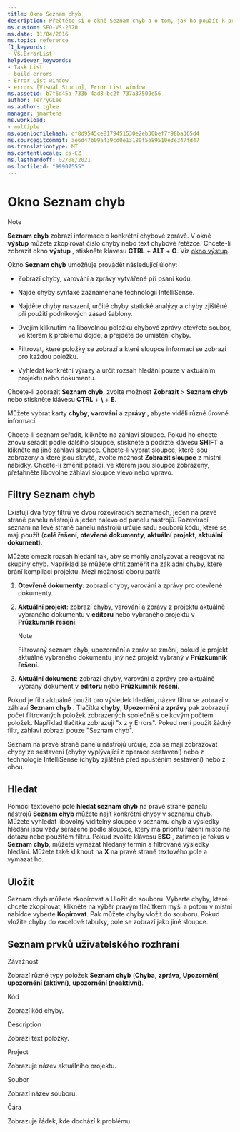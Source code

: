 ```yaml
---
title: Okno Seznam chyb
description: Přečtěte si o okně Seznam chyb a o tom, jak ho použít k provádění úloh souvisejících s řešením chyb, které zobrazuje.
ms.custom: SEO-VS-2020
ms.date: 11/04/2016
ms.topic: reference
f1_keywords:
- VS.ErrorList
helpviewer_keywords:
- Task List
- build errors
- Error List window
- errors [Visual Studio], Error List window
ms.assetid: b7f6d45a-733b-4ad8-bc2f-737a37509e56
author: TerryGLee
ms.author: tglee
manager: jmartens
ms.workload:
- multiple
ms.openlocfilehash: df8d9545ce8179451530e2eb30bef7f98ba365d4
ms.sourcegitcommit: ae6d47b09a439cd0e13180f5e89510e3e347fd47
ms.translationtype: MT
ms.contentlocale: cs-CZ
ms.lasthandoff: 02/08/2021
ms.locfileid: "99907555"
---
```

# <a name="error-list-window"></a>Okno Seznam chyb

> [!NOTE]
> **Seznam chyb** zobrazí informace o konkrétní chybové zprávě. V okně **výstup** můžete zkopírovat číslo chyby nebo text chybové řetězce. Chcete-li zobrazit okno **výstup** , stiskněte klávesu **CTRL** + **ALT** + **O**. Viz [okno výstup](../../ide/reference/output-window.md).

Okno **Seznam chyb** umožňuje provádět následující úlohy:

- Zobrazí chyby, varování a zprávy vytvářené při psaní kódu.

- Najde chyby syntaxe zaznamenané technologií IntelliSense.

- Najděte chyby nasazení, určité chyby statické analýzy a chyby zjištěné při použití podnikových zásad šablony.

- Dvojím kliknutím na libovolnou položku chybové zprávy otevřete soubor, ve kterém k problému dojde, a přejděte do umístění chyby.

- Filtrovat, které položky se zobrazí a které sloupce informací se zobrazí pro každou položku.

- Vyhledat konkrétní výrazy a určit rozsah hledání pouze v aktuálním projektu nebo dokumentu.

Chcete-li zobrazit **Seznam chyb**, zvolte možnost **Zobrazit**  >  **Seznam chyb** nebo stiskněte klávesu **CTRL** + **\\** + **E**.

Můžete vybrat karty **chyby**, **varování** a **zprávy** , abyste viděli různé úrovně informací.

Chcete-li seznam seřadit, klikněte na záhlaví sloupce. Pokud ho chcete znovu seřadit podle dalšího sloupce, stiskněte a podržte klávesu **SHIFT** a klikněte na jiné záhlaví sloupce. Chcete-li vybrat sloupce, které jsou zobrazeny a které jsou skryté, zvolte možnost **Zobrazit sloupce** z místní nabídky. Chcete-li změnit pořadí, ve kterém jsou sloupce zobrazeny, přetáhněte libovolné záhlaví sloupce vlevo nebo vpravo.

## <a name="error-list-filters"></a>Filtry Seznam chyb

Existují dva typy filtrů ve dvou rozevíracích seznamech, jeden na pravé straně panelu nástrojů a jeden nalevo od panelu nástrojů. Rozevírací seznam na levé straně panelu nástrojů určuje sadu souborů kódu, které se mají použít (**celé řešení**, **otevřené dokumenty**, **aktuální projekt**, **aktuální dokument**).

Můžete omezit rozsah hledání tak, aby se mohly analyzovat a reagovat na skupiny chyb. Například se můžete chtít zaměřit na základní chyby, které brání kompilaci projektu. Mezi možnosti oboru patří:

1. **Otevřené dokumenty**: zobrazí chyby, varování a zprávy pro otevřené dokumenty.

2. **Aktuální projekt**: zobrazí chyby, varování a zprávy z projektu aktuálně vybraného dokumentu v **editoru** nebo vybraného projektu v **Průzkumník řešení**.

    > [!NOTE]
    > Filtrovaný seznam chyb, upozornění a zpráv se změní, pokud je projekt aktuálně vybraného dokumentu jiný než projekt vybraný v **Průzkumník řešení**.

3. **Aktuální dokument**: zobrazí chyby, varování a zprávy pro aktuálně vybraný dokument v **editoru** nebo **Průzkumník řešení**.

Pokud je filtr aktuálně použit pro výsledek hledání, název filtru se zobrazí v záhlaví **Seznam chyb** . Tlačítka **chyby**, **Upozornění** a **zprávy** pak zobrazují počet filtrovaných položek zobrazených společně s celkovým počtem položek. Například tlačítka zobrazují "x z y Errors". Pokud není použit žádný filtr, záhlaví zobrazí pouze "Seznam chyb".

Seznam na pravé straně panelu nástrojů určuje, zda se mají zobrazovat chyby ze sestavení (chyby vyplývající z operace sestavení) nebo z technologie IntelliSense (chyby zjištěné před spuštěním sestavení) nebo z obou.

## <a name="search"></a>Hledat

Pomocí textového pole **hledat seznam chyb** na pravé straně panelu nástrojů **Seznam chyb** můžete najít konkrétní chyby v seznamu chyb. Můžete vyhledat libovolný viditelný sloupec v seznamu chyb a výsledky hledání jsou vždy seřazené podle sloupce, který má prioritu řazení místo na dotazu nebo použitém filtru. Pokud zvolíte klávesu **ESC** , zatímco je fokus v **Seznam chyb**, můžete vymazat hledaný termín a filtrované výsledky hledání. Můžete také kliknout na **X** na pravé straně textového pole a vymazat ho.

## <a name="save"></a>Uložit

Seznam chyb můžete zkopírovat a Uložit do souboru. Vyberte chyby, které chcete zkopírovat, klikněte na výběr pravým tlačítkem myši a potom v místní nabídce vyberte **Kopírovat**. Pak můžete chyby vložit do souboru. Pokud vložíte chyby do excelové tabulky, pole se zobrazí jako jiné sloupce.

## <a name="ui-element-list"></a>Seznam prvků uživatelského rozhraní

Závažnost

Zobrazí různé typy položek **Seznam chyb** (**Chyba**, **zpráva**, **Upozornění**, **upozornění (aktivní)**, **upozornění (neaktivní)**.

Kód

Zobrazí kód chyby.

Description

Zobrazí text položky.

Project

Zobrazuje název aktuálního projektu.

Soubor

Zobrazí název souboru.

Čára

Zobrazuje řádek, kde dochází k problému.

